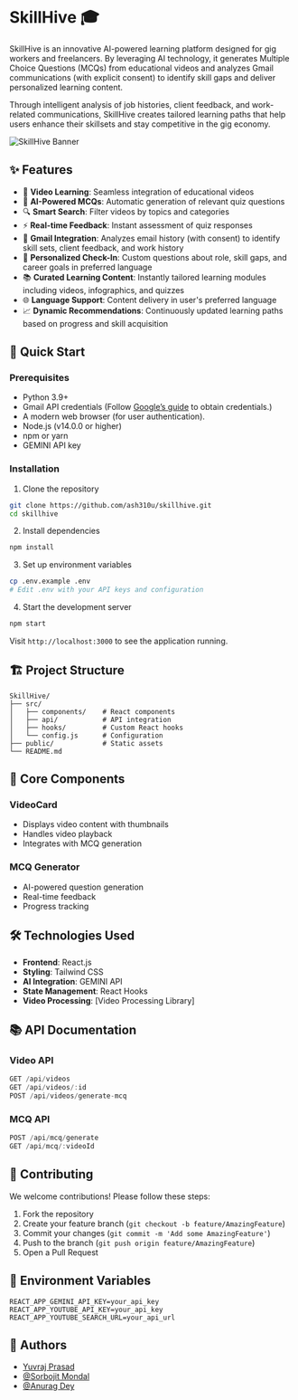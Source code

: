 # SkillHive 🎓

SkillHive is an innovative AI-powered learning platform designed for gig workers and freelancers. By leveraging AI technology, it generates Multiple Choice Questions (MCQs) from educational videos and analyzes Gmail communications (with explicit consent) to identify skill gaps and deliver personalized learning content.

Through intelligent analysis of job histories, client feedback, and work-related communications, SkillHive creates tailored learning paths that help users enhance their skillsets and stay competitive in the gig economy.

![SkillHive Banner](path/to/banner.png)

## ✨ Features

- 🎥 **Video Learning**: Seamless integration of educational videos
- 🤖 **AI-Powered MCQs**: Automatic generation of relevant quiz questions
- 🔍 **Smart Search**: Filter videos by topics and categories
- ⚡ **Real-time Feedback**: Instant assessment of quiz responses
- 📧 **Gmail Integration**: Analyzes email history (with consent) to identify skill sets, client feedback, and work history
- 🎯 **Personalized Check-In**: Custom questions about role, skill gaps, and career goals in preferred language
- 📚 **Curated Learning Content**: Instantly tailored learning modules including videos, infographics, and quizzes
- 🌐 **Language Support**: Content delivery in user's preferred language
- 📈 **Dynamic Recommendations**: Continuously updated learning paths based on progress and skill acquisition

## 🚀 Quick Start

### Prerequisites

- Python 3.9+
- Gmail API credentials (Follow [Google’s guide](https://developers.google.com/gmail/api/quickstart/python) to obtain credentials.)
- A modern web browser (for user authentication).
- Node.js (v14.0.0 or higher)
- npm or yarn
- GEMINI API key

### Installation

1. Clone the repository
```bash
git clone https://github.com/ash310u/skillhive.git
cd skillhive
```

2. Install dependencies
```bash
npm install
```

3. Set up environment variables
```bash
cp .env.example .env
# Edit .env with your API keys and configuration
```

4. Start the development server
```bash
npm start
```

Visit `http://localhost:3000` to see the application running.

## 🏗️ Project Structure

```
SkillHive/
├── src/
│   ├── components/    # React components
│   ├── api/           # API integration
│   ├── hooks/         # Custom React hooks
│   └── config.js      # Configuration
├── public/            # Static assets
└── README.md
```

## 🔧 Core Components

### VideoCard
- Displays video content with thumbnails
- Handles video playback
- Integrates with MCQ generation

### MCQ Generator
- AI-powered question generation
- Real-time feedback
- Progress tracking

## 🛠️ Technologies Used

- **Frontend**: React.js
- **Styling**: Tailwind CSS
- **AI Integration**: GEMINI API
- **State Management**: React Hooks
- **Video Processing**: [Video Processing Library]

## 📚 API Documentation

### Video API
```javascript
GET /api/videos
GET /api/videos/:id
POST /api/videos/generate-mcq
```

### MCQ API
```javascript
POST /api/mcq/generate
GET /api/mcq/:videoId
```

## 🤝 Contributing

We welcome contributions! Please follow these steps:

1. Fork the repository
2. Create your feature branch (`git checkout -b feature/AmazingFeature`)
3. Commit your changes (`git commit -m 'Add some AmazingFeature'`)
4. Push to the branch (`git push origin feature/AmazingFeature`)
5. Open a Pull Request

## 📝 Environment Variables

```env
REACT_APP_GEMINI_API_KEY=your_api_key
REACT_APP_YOUTUBE_API_KEY=your_api_key
REACT_APP_YOUTUBE_SEARCH_URL=your_api_url
```

## 👥 Authors

- [Yuvraj Prasad](https://github.com/YuvisTechPoint)
- [@Sorbojit Mondal](https://github.com/33sorbojitmondal)
- [@Anurag Dey](https://github.com/anuragcode-16)
